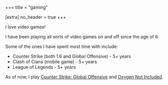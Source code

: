 +++
title = "gaming"

[extra]
no_header = true
+++

I love video games!

I have been playing all sorts of video games on and off since the age of 6.

Some of the ones I have spent most time with include:

- Counter Strike (both 1.6 and Global Offensive) - 5+ years
- Clash of Clans (mobile game) - 5+ years
- League of Legends - 5+ years

As of now, I play [Counter Strike: Global Offensive](https://store.steampowered.com/app/730/CounterStrike_Global_Offensive/) and [Oxygen Not Included](https://store.steampowered.com/app/457140/Oxygen_Not_Included/).
